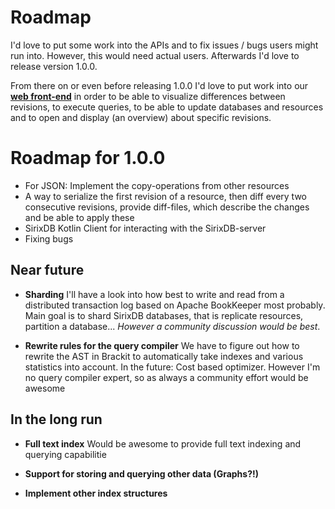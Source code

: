 # Roadmap

I'd love to put some work into the APIs and to fix issues / bugs users might run into. However, this would need actual users. Afterwards I'd love to release version 1.0.0.

From there on or even before releasing 1.0.0 I'd love to put work into our [**web front-end**](https://github.com/sirixdb/sirix-svelte-frontend) in order to be able to visualize differences between revisions, to execute queries, to be able to update databases and resources and to open and display (an overview) about specific revisions.

# Roadmap for 1.0.0
- For JSON: Implement the copy-operations from other resources
- A way to serialize the first revision of a resource, then diff every two consecutive revisions, provide diff-files, which describe the changes and be able to apply these
- SirixDB Kotlin Client for interacting with the SirixDB-server
- Fixing bugs

## Near future

- **Sharding** I'll have a look into how best to write and read from a distributed transaction log based on Apache BookKeeper most probably. Main goal is to shard SirixDB databases, that is replicate resources, partition a database... *However a community discussion would be best*.

- **Rewrite rules for the query compiler** We have to figure out how to rewrite the AST in Brackit to automatically take indexes and various statistics into account. In the future: Cost based optimizer. However I'm no query compiler expert, so as always a community effort would be awesome

## In the long run

- **Full text index** Would be awesome to provide full text indexing and querying capabilitie

- **Support for storing and querying other data (Graphs?!)**

- **Implement other index structures**


